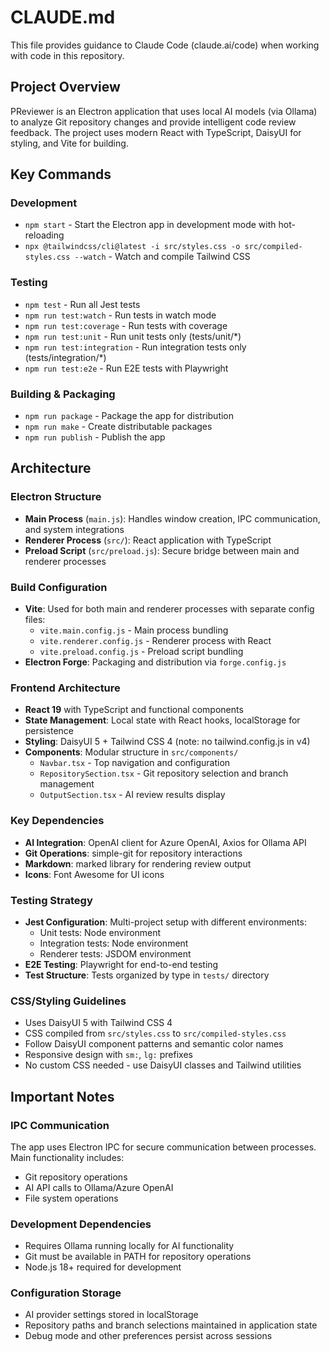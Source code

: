 # CLAUDE.md

This file provides guidance to Claude Code (claude.ai/code) when working with code in this repository.

## Project Overview

PReviewer is an Electron application that uses local AI models (via Ollama) to analyze Git repository changes and provide intelligent code review feedback. The project uses modern React with TypeScript, DaisyUI for styling, and Vite for building.

## Key Commands

### Development
- `npm start` - Start the Electron app in development mode with hot-reloading
- `npx @tailwindcss/cli@latest -i src/styles.css -o src/compiled-styles.css --watch` - Watch and compile Tailwind CSS

### Testing
- `npm test` - Run all Jest tests
- `npm run test:watch` - Run tests in watch mode
- `npm run test:coverage` - Run tests with coverage
- `npm run test:unit` - Run unit tests only (tests/unit/*)
- `npm run test:integration` - Run integration tests only (tests/integration/*)
- `npm run test:e2e` - Run E2E tests with Playwright

### Building & Packaging
- `npm run package` - Package the app for distribution
- `npm run make` - Create distributable packages
- `npm run publish` - Publish the app

## Architecture

### Electron Structure
- **Main Process** (`main.js`): Handles window creation, IPC communication, and system integrations
- **Renderer Process** (`src/`): React application with TypeScript
- **Preload Script** (`src/preload.js`): Secure bridge between main and renderer processes

### Build Configuration
- **Vite**: Used for both main and renderer processes with separate config files:
  - `vite.main.config.js` - Main process bundling
  - `vite.renderer.config.js` - Renderer process with React
  - `vite.preload.config.js` - Preload script bundling
- **Electron Forge**: Packaging and distribution via `forge.config.js`

### Frontend Architecture
- **React 19** with TypeScript and functional components
- **State Management**: Local state with React hooks, localStorage for persistence
- **Styling**: DaisyUI 5 + Tailwind CSS 4 (note: no tailwind.config.js in v4)
- **Components**: Modular structure in `src/components/`
  - `Navbar.tsx` - Top navigation and configuration
  - `RepositorySection.tsx` - Git repository selection and branch management
  - `OutputSection.tsx` - AI review results display

### Key Dependencies
- **AI Integration**: OpenAI client for Azure OpenAI, Axios for Ollama API
- **Git Operations**: simple-git for repository interactions
- **Markdown**: marked library for rendering review output
- **Icons**: Font Awesome for UI icons

### Testing Strategy
- **Jest Configuration**: Multi-project setup with different environments:
  - Unit tests: Node environment
  - Integration tests: Node environment
  - Renderer tests: JSDOM environment
- **E2E Testing**: Playwright for end-to-end testing
- **Test Structure**: Tests organized by type in `tests/` directory

### CSS/Styling Guidelines
- Uses DaisyUI 5 with Tailwind CSS 4
- CSS compiled from `src/styles.css` to `src/compiled-styles.css`
- Follow DaisyUI component patterns and semantic color names
- Responsive design with `sm:`, `lg:` prefixes
- No custom CSS needed - use DaisyUI classes and Tailwind utilities

## Important Notes

### IPC Communication
The app uses Electron IPC for secure communication between processes. Main functionality includes:
- Git repository operations
- AI API calls to Ollama/Azure OpenAI
- File system operations

### Development Dependencies
- Requires Ollama running locally for AI functionality
- Git must be available in PATH for repository operations
- Node.js 18+ required for development

### Configuration Storage
- AI provider settings stored in localStorage
- Repository paths and branch selections maintained in application state
- Debug mode and other preferences persist across sessions